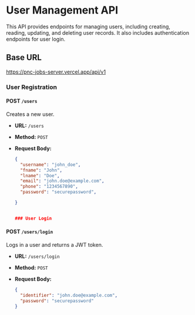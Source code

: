 # User Management API

This API provides endpoints for managing users, including creating, reading, updating, and deleting user records. It also includes authentication endpoints for user login.

## Base URL

https://pnc-jobs-server.vercel.app/api/v1

### User Registration

#### POST `/users`

Creates a new user.

- **URL:** `/users`
- **Method:** `POST`
- **Request Body:**

  ```json
  {
    "username": "john_doe",
    "fname": "John",
    "lname": "Doe",
    "email": "john.doe@example.com",
    "phone": "1234567890",
    "password": "securepassword",

  }


  ### User Login
  ```

#### POST `/users/login`

Logs in a user and returns a JWT token.

- **URL:** `/users/login`
- **Method:** `POST`
- **Request Body:**

  ```json
  {
    "identifier": "john.doe@example.com",
    "password": "securepassword"
  }
  ```

```

```
